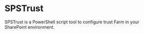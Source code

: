 # SPSTrust
SPSTrust is a PowerShell script tool to configure trust Farm in your SharePoint environment.
